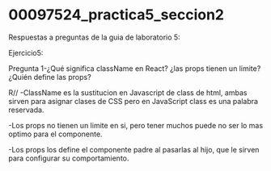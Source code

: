 # 00097524_practica5_seccion2

Respuestas a preguntas de la guia de laboratorio 5:

Ejercicio5:

Pregunta 1-¿Qué significa className en React? ¿las props tienen un limite? ¿Quién define las
props?

R// -ClassName es la sustitucion en Javascript de class de html, ambas sirven para asignar clases de CSS pero en JavaScript class es una palabra reservada.

-Los props no tienen un limite en si, pero tener muchos puede no ser lo mas optimo para el componente.

-Los props los define el componente padre al pasarlas al hijo, que le sirven para configurar su comportamiento.